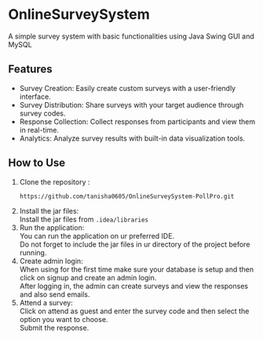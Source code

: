 # OnlineSurveySystem #
 A simple survey system with basic functionalities using Java Swing GUI and MySQL
## Features ##
 * Survey Creation: Easily create custom surveys with a user-friendly interface.
 * Survey Distribution: Share surveys with your target audience through survey codes.
 * Response Collection: Collect responses from participants and view them in real-time.
 * Analytics: Analyze survey results with built-in data visualization tools.
 
## How to Use ##
1. Clone the repository :
   ```bash
   https://github.com/tanisha0605/OnlineSurveySystem-PollPro.git
   ```
2. Install the jar files:<br>
 Install the jar files from  `.idea/libraries`
3. Run the application:<br>
   You can run the application on ur preferred IDE.<br>
   Do not forget to include the jar files in ur directory of the project before running.
5. Create admin login:<br>
   When using for the first time make sure your database is setup and then click on signup and create an admin login.<br>
   After logging in, the admin can create surveys and view the responses and also send emails.
6. Attend a survey:<br>
   Click on attend as guest and enter the survey code and then select the option you want to choose.<br>
   Submit the response.
   
  
 



 
